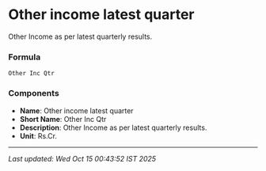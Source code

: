 # Other income latest quarter
Other Income as per latest quarterly results.

### Formula
```text
Other Inc Qtr
```


### Components
- **Name**: Other income latest quarter
- **Short Name**: Other Inc Qtr
- **Description**: Other Income as per latest quarterly results.
- **Unit**: Rs.Cr.

---
*Last updated: Wed Oct 15 00:43:52 IST 2025*
